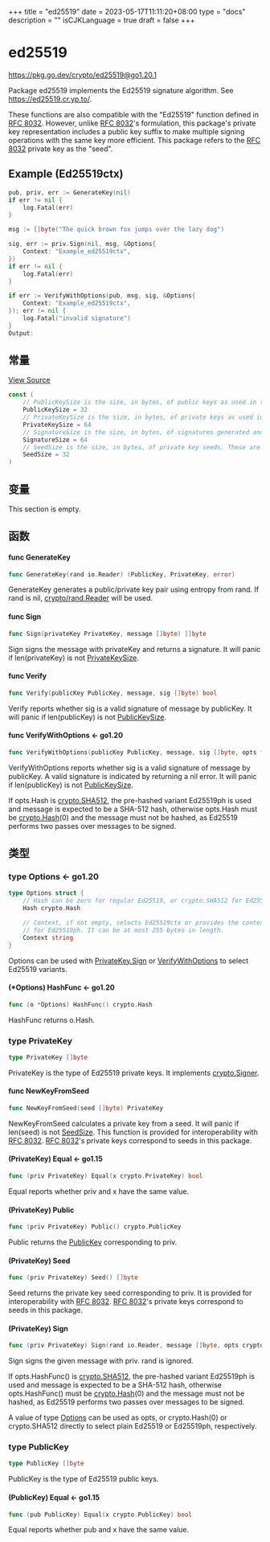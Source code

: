 +++
title = "ed25519"
date = 2023-05-17T11:11:20+08:00
type = "docs"
description = ""
isCJKLanguage = true
draft = false
+++
# ed25519

https://pkg.go.dev/crypto/ed25519@go1.20.1



Package ed25519 implements the Ed25519 signature algorithm. See https://ed25519.cr.yp.to/.

These functions are also compatible with the "Ed25519" function defined in [RFC 8032](https://rfc-editor.org/rfc/rfc8032.html). However, unlike [RFC 8032](https://rfc-editor.org/rfc/rfc8032.html)'s formulation, this package's private key representation includes a public key suffix to make multiple signing operations with the same key more efficient. This package refers to the [RFC 8032](https://rfc-editor.org/rfc/rfc8032.html) private key as the "seed".

## Example (Ed25519ctx)

```go
pub, priv, err := GenerateKey(nil)
if err != nil {
	log.Fatal(err)
}

msg := []byte("The quick brown fox jumps over the lazy dog")

sig, err := priv.Sign(nil, msg, &Options{
	Context: "Example_ed25519ctx",
})
if err != nil {
	log.Fatal(err)
}

if err := VerifyWithOptions(pub, msg, sig, &Options{
	Context: "Example_ed25519ctx",
}); err != nil {
	log.Fatal("invalid signature")
}
Output:
```

## 常量 

[View Source](https://cs.opensource.google/go/go/+/go1.20.1:src/crypto/ed25519/ed25519.go;l=26)

``` go
const (
	// PublicKeySize is the size, in bytes, of public keys as used in this package.
	PublicKeySize = 32
	// PrivateKeySize is the size, in bytes, of private keys as used in this package.
	PrivateKeySize = 64
	// SignatureSize is the size, in bytes, of signatures generated and verified by this package.
	SignatureSize = 64
	// SeedSize is the size, in bytes, of private key seeds. These are the private key representations used by RFC 8032.
	SeedSize = 32
)
```

## 变量

This section is empty.

## 函数

#### func GenerateKey 

``` go
func GenerateKey(rand io.Reader) (PublicKey, PrivateKey, error)
```

GenerateKey generates a public/private key pair using entropy from rand. If rand is nil, [crypto/rand.Reader](https://pkg.go.dev/crypto/rand#Reader) will be used.

#### func Sign 

``` go
func Sign(privateKey PrivateKey, message []byte) []byte
```

Sign signs the message with privateKey and returns a signature. It will panic if len(privateKey) is not [PrivateKeySize](https://pkg.go.dev/crypto/ed25519@go1.20.1#PrivateKeySize).

#### func Verify 

``` go
func Verify(publicKey PublicKey, message, sig []byte) bool
```

Verify reports whether sig is a valid signature of message by publicKey. It will panic if len(publicKey) is not [PublicKeySize](https://pkg.go.dev/crypto/ed25519@go1.20.1#PublicKeySize).

#### func VerifyWithOptions  <- go1.20

``` go
func VerifyWithOptions(publicKey PublicKey, message, sig []byte, opts *Options) error
```

VerifyWithOptions reports whether sig is a valid signature of message by publicKey. A valid signature is indicated by returning a nil error. It will panic if len(publicKey) is not [PublicKeySize](https://pkg.go.dev/crypto/ed25519@go1.20.1#PublicKeySize).

If opts.Hash is [crypto.SHA512](https://pkg.go.dev/crypto#SHA512), the pre-hashed variant Ed25519ph is used and message is expected to be a SHA-512 hash, otherwise opts.Hash must be [crypto.Hash](https://pkg.go.dev/crypto#Hash)(0) and the message must not be hashed, as Ed25519 performs two passes over messages to be signed.

## 类型

### type Options  <- go1.20

``` go
type Options struct {
	// Hash can be zero for regular Ed25519, or crypto.SHA512 for Ed25519ph.
	Hash crypto.Hash

	// Context, if not empty, selects Ed25519ctx or provides the context string
	// for Ed25519ph. It can be at most 255 bytes in length.
	Context string
}
```

Options can be used with [PrivateKey.Sign](https://pkg.go.dev/crypto/ed25519@go1.20.1#PrivateKey.Sign) or [VerifyWithOptions](https://pkg.go.dev/crypto/ed25519@go1.20.1#VerifyWithOptions) to select Ed25519 variants.

#### (*Options) HashFunc  <- go1.20

``` go
func (o *Options) HashFunc() crypto.Hash
```

HashFunc returns o.Hash.

### type PrivateKey 

``` go
type PrivateKey []byte
```

PrivateKey is the type of Ed25519 private keys. It implements [crypto.Signer](https://pkg.go.dev/crypto#Signer).

#### func NewKeyFromSeed 

``` go
func NewKeyFromSeed(seed []byte) PrivateKey
```

NewKeyFromSeed calculates a private key from a seed. It will panic if len(seed) is not [SeedSize](https://pkg.go.dev/crypto/ed25519@go1.20.1#SeedSize). This function is provided for interoperability with [RFC 8032](https://rfc-editor.org/rfc/rfc8032.html). [RFC 8032](https://rfc-editor.org/rfc/rfc8032.html)'s private keys correspond to seeds in this package.

#### (PrivateKey) Equal  <- go1.15

``` go
func (priv PrivateKey) Equal(x crypto.PrivateKey) bool
```

Equal reports whether priv and x have the same value.

#### (PrivateKey) Public 

``` go
func (priv PrivateKey) Public() crypto.PublicKey
```

Public returns the [PublicKey](https://pkg.go.dev/crypto/ed25519@go1.20.1#PublicKey) corresponding to priv.

#### (PrivateKey) Seed 

``` go
func (priv PrivateKey) Seed() []byte
```

Seed returns the private key seed corresponding to priv. It is provided for interoperability with [RFC 8032](https://rfc-editor.org/rfc/rfc8032.html). [RFC 8032](https://rfc-editor.org/rfc/rfc8032.html)'s private keys correspond to seeds in this package.

#### (PrivateKey) Sign 

``` go
func (priv PrivateKey) Sign(rand io.Reader, message []byte, opts crypto.SignerOpts) (signature []byte, err error)
```

Sign signs the given message with priv. rand is ignored.

If opts.HashFunc() is [crypto.SHA512](https://pkg.go.dev/crypto#SHA512), the pre-hashed variant Ed25519ph is used and message is expected to be a SHA-512 hash, otherwise opts.HashFunc() must be [crypto.Hash](https://pkg.go.dev/crypto#Hash)(0) and the message must not be hashed, as Ed25519 performs two passes over messages to be signed.

A value of type [Options](https://pkg.go.dev/crypto/ed25519@go1.20.1#Options) can be used as opts, or crypto.Hash(0) or crypto.SHA512 directly to select plain Ed25519 or Ed25519ph, respectively.

### type PublicKey 

``` go
type PublicKey []byte
```

PublicKey is the type of Ed25519 public keys.

#### (PublicKey) Equal  <- go1.15

``` go
func (pub PublicKey) Equal(x crypto.PublicKey) bool
```

Equal reports whether pub and x have the same value.